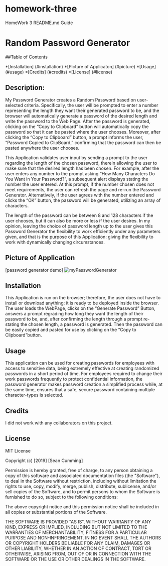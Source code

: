 # homework-three

HomeWork 3 README.md Guide

# Random Password Generator

##Table of Contents 

*[Installation] (#installation)
*[Picture of Applicaton] (#picture)
*[Usage] (#usage)
*[Credits] (#credits)
*[License] (#license)

## Description:

My Password Generator creates a Random Password based on user-selected criteria.  Specifically, the user will be prompted to enter a number representing the length they want their generated password to be, and the browser will automatically generate a password of the desired length and write the password to the Web Page.  After the password is generated, clicking on the “Copy to Clipboard” button will automatically copy the password so that it can be pasted where the user chooses.  Moreover, after clicking the “Copy to Clipboard” button, a prompt informs the user, “Password Copied to ClipBoard,” confirming that the password can then be pasted anywhere the user chooses.  

This Application validates user input by sending a prompt to the user regarding the length of the chosen password, therein allowing the user to make sure that the desired length has been chosen.  For example, after the user enters any number to the prompt asking “How Many Characters Do You Want in Your Password?”, a subsequent alert displays stating the number the user entered.  At this prompt, if the number chosen does not meet requirements, the user can refresh the page and re-run the Password Generator.  Alternatively, if the user agrees with the number entered and clicks the “OK” button, the password will be generated, utilizing an array of characters.  

The length of the password can be between 8 and 128 characters if the user chooses, but it can also be more or less if the user desires.  In my opinion, leaving the choice of password length up to the user gives this Password Generator the flexibility to work efficiently under any parameters given, and that is the purpose of this Application: giving the flexibility to work with dynamically changing circumstances.  

## Picture of Application

[password generator demo] <img src="../Assets/Images/myPassword-Generator.png" alt="myPasswordGenerator">

## Installation
This Application is run on the browser; therefore, the user does not have to install or download anything; it is ready to be deployed inside the browser.  The user loads the WebPage, clicks on the “Generate Password” Button, answers a prompt regrading how long they want the length of their password to be, and, after confirming the length through a prompt re-stating the chosen length, a password is generated.  Then the password can be easily copied and pasted for use by clicking on the “Copy to Clipboard”button.  

## Usage

This application can be used for creating passwords for employees with access to sensitive data, being extremely effective at creating randomized passwords in a short period of time.  For employees required to change their work passwords frequently to protect confidential information, the password generator makes password creation a simplified process while, at the same time, ensures that a safe, secure password containing multiple character-types is selected.  

## Credits

I did not work with any collaborators on this project.  

## License 

MIT License

Copyright (c) [2019] [Sean Cumming]

Permission is hereby granted, free of charge, to any person obtaining a copy
of this software and associated documentation files (the "Software"), to deal
in the Software without restriction, including without limitation the rights
to use, copy, modify, merge, publish, distribute, sublicense, and/or sell
copies of the Software, and to permit persons to whom the Software is
furnished to do so, subject to the following conditions:

The above copyright notice and this permission notice shall be included in all
copies or substantial portions of the Software.

THE SOFTWARE IS PROVIDED "AS IS", WITHOUT WARRANTY OF ANY KIND, EXPRESS OR IMPLIED, INCLUDING BUT NOT LIMITED TO THE WARRANTIES OF MERCHANTABILITY, FITNESS FOR A PARTICULAR PURPOSE AND NON-INFRINGEMENT. IN NO EVENT SHALL THE AUTHORS OR COPYRIGHT HOLDERS BE LIABLE FOR ANY CLAIM, DAMAGES OR OTHER LIABILITY, WHETHER IN AN ACTION OF CONTRACT, TORT OR OTHERWISE, ARISING FROM, OUT OF OR IN CONNECTION WITH THE SOFTWARE OR THE USE OR OTHER DEALINGS IN THE SOFTWARE.
